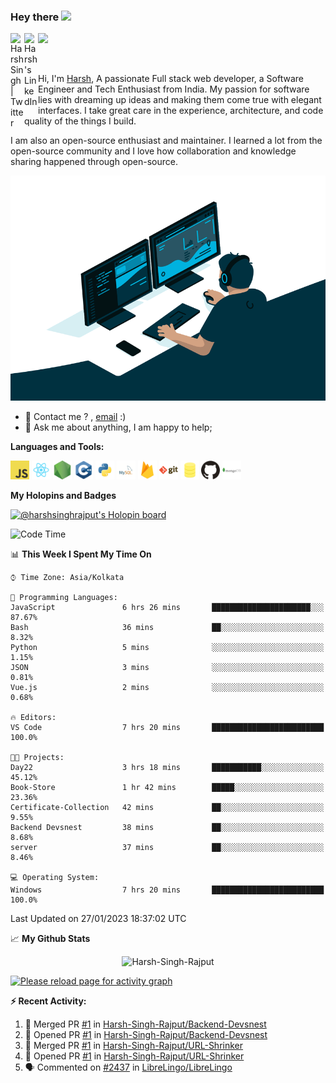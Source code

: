 ### Hey there <img src="https://media.giphy.com/media/hvRJCLFzcasrR4ia7z/giphy.gif" width="25px">
<a href="https://twitter.com/Harsh7902">
  <img align="left" alt="Harsh Singh | Twitter" width="22px" src="https://raw.githubusercontent.com/peterthehan/peterthehan/main/assets/twitter.svg" />
</a>
<a href="https://www.linkedin.com/in/harshsinghrajput/">
  <img align="left" alt="Harsh's LinkedIn" width="22px" src="https://raw.githubusercontent.com/peterthehan/peterthehan/master/assets/linkedin.svg" />
</a>

![](https://visitor-badge.glitch.me/badge?page_id=Harsh-Singh-Rajput.Harsh-Singh-Rajput)

<br />

Hi, I'm [Harsh](https://twitter.com/Harsh7902), A passionate Full stack web developer, a Software Engineer and Tech Enthusiast from India. My passion for software lies with dreaming up ideas and making them come true with elegant interfaces. I take great care in the experience, architecture, and code quality of the things I build.

I am also an open-source enthusiast and maintainer. I learned a lot from the open-source community and I love how collaboration and knowledge sharing happened through open-source.


  <img alt="GIF" src="https://raw.githubusercontent.com/Harsh-Singh-Rajput/Harsh-Singh-Rajput/master/animated.gif" width="720" height="360" />
  
- 💼 Contact me ? , [email](mailto:hs98215479@gmail.com) :)
- 💬 Ask me about anything, I am happy to help;

**Languages and Tools:**  

<code><img height="30" src="https://raw.githubusercontent.com/github/explore/80688e429a7d4ef2fca1e82350fe8e3517d3494d/topics/javascript/javascript.png"></code>
<code><img height="30" src="https://raw.githubusercontent.com/github/explore/80688e429a7d4ef2fca1e82350fe8e3517d3494d/topics/react/react.png"></code>
<code><img height="30" src="https://raw.githubusercontent.com/github/explore/80688e429a7d4ef2fca1e82350fe8e3517d3494d/topics/nodejs/nodejs.png"></code>
<code><img height="30" src="https://raw.githubusercontent.com/github/explore/80688e429a7d4ef2fca1e82350fe8e3517d3494d/topics/cpp/cpp.png"></code>
<code><img height="30" src="https://raw.githubusercontent.com/github/explore/80688e429a7d4ef2fca1e82350fe8e3517d3494d/topics/python/python.png"></code>
<code><img height="30" src="https://raw.githubusercontent.com/github/explore/80688e429a7d4ef2fca1e82350fe8e3517d3494d/topics/mysql/mysql.png"></code>
<code><img height="30" src="https://raw.githubusercontent.com/github/explore/80688e429a7d4ef2fca1e82350fe8e3517d3494d/topics/firebase/firebase.png"></code>
<code><img height="30" src="https://raw.githubusercontent.com/github/explore/80688e429a7d4ef2fca1e82350fe8e3517d3494d/topics/git/git.png"></code>
<code><img height="30" src="https://raw.githubusercontent.com/github/explore/13295c57999765ac9ffa3281942a72ab08b79de2/topics/database/database.png"></code>
<code><img height="30" src="https://raw.githubusercontent.com/github/explore/89bdd9644f44d1b12180fd512b95574fe4c54617/topics/github-api/github-api.png"></code>
<code><img height="30" src="https://raw.githubusercontent.com/github/explore/80688e429a7d4ef2fca1e82350fe8e3517d3494d/topics/mongodb/mongodb.png"></code>

**My Holopins and Badges**

[![@harshsinghrajput's Holopin board](https://holopin.me/harshsinghrajput)](https://holopin.io/@harshsinghrajput)

<!--START_SECTION:waka-->
![Code Time](http://img.shields.io/badge/Code%20Time-105%20hrs%2027%20mins-blue)

📊 **This Week I Spent My Time On** 

```text
⌚︎ Time Zone: Asia/Kolkata

💬 Programming Languages: 
JavaScript               6 hrs 26 mins       ██████████████████████░░░   87.67% 
Bash                     36 mins             ██░░░░░░░░░░░░░░░░░░░░░░░   8.32% 
Python                   5 mins              ░░░░░░░░░░░░░░░░░░░░░░░░░   1.15% 
JSON                     3 mins              ░░░░░░░░░░░░░░░░░░░░░░░░░   0.81% 
Vue.js                   2 mins              ░░░░░░░░░░░░░░░░░░░░░░░░░   0.68%

🔥 Editors: 
VS Code                  7 hrs 20 mins       █████████████████████████   100.0%

🐱‍💻 Projects: 
Day22                    3 hrs 18 mins       ███████████░░░░░░░░░░░░░░   45.12% 
Book-Store               1 hr 42 mins        █████░░░░░░░░░░░░░░░░░░░░   23.36% 
Certificate-Collection   42 mins             ██░░░░░░░░░░░░░░░░░░░░░░░   9.55% 
Backend Devsnest         38 mins             ██░░░░░░░░░░░░░░░░░░░░░░░   8.68% 
server                   37 mins             ██░░░░░░░░░░░░░░░░░░░░░░░   8.46%

💻 Operating System: 
Windows                  7 hrs 20 mins       █████████████████████████   100.0%

```


 Last Updated on 27/01/2023 18:37:02 UTC
<!--END_SECTION:waka-->


📈 **My Github Stats**

<p align="center"> <img src="https://github-readme-stats-fijefwngy-harsh-singh-rajput.vercel.app/api?username=Harsh-Singh-Rajput&show_icons=true&theme=gotham" alt="Harsh-Singh-Rajput" />

[![Please reload page for activity graph](https://github-readme-activity-graph.cyclic.app/graph?username=Harsh-Singh-Rajput&custom_title=Harsh's%20Activity%20Graph&theme=react-dark&hide_border=true)](https://github.com/Harsh-Singh-Rajput/github-readme-activity-graph)

**:zap: Recent Activity:**

<!--START_SECTION:activity-->
1. 🎉 Merged PR [#1](https://github.com/Harsh-Singh-Rajput/Backend-Devsnest/pull/1) in [Harsh-Singh-Rajput/Backend-Devsnest](https://github.com/Harsh-Singh-Rajput/Backend-Devsnest)
2. 💪 Opened PR [#1](https://github.com/Harsh-Singh-Rajput/Backend-Devsnest/pull/1) in [Harsh-Singh-Rajput/Backend-Devsnest](https://github.com/Harsh-Singh-Rajput/Backend-Devsnest)
3. 🎉 Merged PR [#1](https://github.com/Harsh-Singh-Rajput/URL-Shrinker/pull/1) in [Harsh-Singh-Rajput/URL-Shrinker](https://github.com/Harsh-Singh-Rajput/URL-Shrinker)
4. 💪 Opened PR [#1](https://github.com/Harsh-Singh-Rajput/URL-Shrinker/pull/1) in [Harsh-Singh-Rajput/URL-Shrinker](https://github.com/Harsh-Singh-Rajput/URL-Shrinker)
5. 🗣 Commented on [#2437](https://github.com/LibreLingo/LibreLingo/issues/2437) in [LibreLingo/LibreLingo](https://github.com/LibreLingo/LibreLingo)
<!--END_SECTION:activity-->




